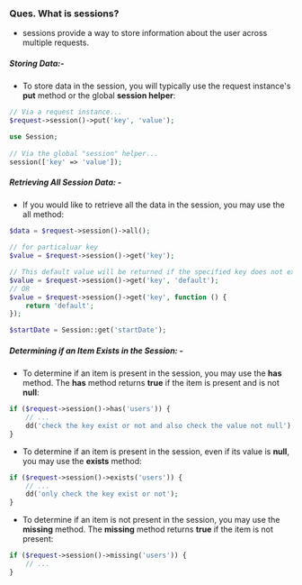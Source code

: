 ### Ques. What is sessions?
* sessions provide a way to store information about the user across multiple requests.

##### Storing Data:-
* To store data in the session, you will typically use the request instance's **put** method or the global **session helper**:
```php
// Via a request instance...
$request->session()->put('key', 'value');
```

```php
use Session;
 
// Via the global "session" helper...
session(['key' => 'value']);
```

##### Retrieving All Session Data: -
* If you would like to retrieve all the data in the session, you may use the all method:
```php
$data = $request->session()->all();

// for particaluar key
$value = $request->session()->get('key');

// This default value will be returned if the specified key does not exist in the session.
$value = $request->session()->get('key', 'default');
// OR
$value = $request->session()->get('key', function () {
    return 'default';
});
```

```php
$startDate = Session::get('startDate');
```

##### Determining if an Item Exists in the Session: -
* To determine if an item is present in the session, you may use the **has** method. The **has** method returns **true** if the item is present and is not **null**:
```php
if ($request->session()->has('users')) {
    // ...
    dd('check the key exist or not and also check the value not null');
}
```
* To determine if an item is present in the session, even if its value is **null**, you may use the **exists** method:
```php
if ($request->session()->exists('users')) {
    // ...
    dd('only check the key exist or not');
}
```
* To determine if an item is not present in the session, you may use the **missing** method. The **missing** method returns **true** if the item is not present:
```php
if ($request->session()->missing('users')) {
    // ...
}
```